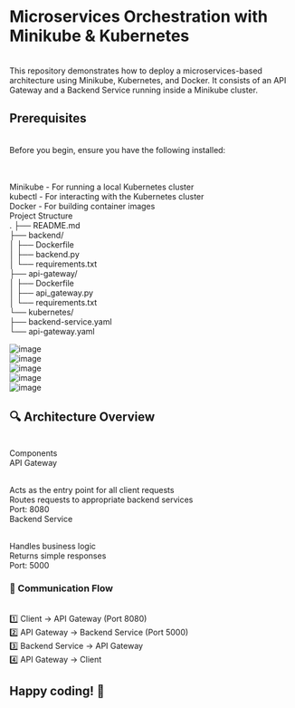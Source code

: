 <h1>Microservices Orchestration with Minikube & Kubernetes</h1>
<br>This repository demonstrates how to deploy a microservices-based architecture using Minikube, Kubernetes, and Docker. It consists of an API Gateway and a Backend Service running inside a Minikube cluster.

<h2>Prerequisites</h2>
<br>Before you begin, ensure you have the following installed:<br><br>

<br>Minikube - For running a local Kubernetes cluster
<br>kubectl - For interacting with the Kubernetes cluster
<br>Docker - For building container images
<br>Project Structure<br>
.
├── README.md<br>
├── backend/<br>
│   ├── Dockerfile<br>
│   ├── backend.py<br>
│   └── requirements.txt<br>
├── api-gateway/<br>
│   ├── Dockerfile<br>
│   ├── api_gateway.py<br>
│   └── requirements.txt<br>
└── kubernetes/<br>
    ├── backend-service.yaml<br>
    └── api-gateway.yaml<br>

![image](https://github.com/user-attachments/assets/261de542-9fe2-4c1c-95ef-a04a9f43f867)<br>
![image](https://github.com/user-attachments/assets/f9cdb147-c839-4129-b91f-e4d55ae77348)<br>
![image](https://github.com/user-attachments/assets/ae0d170c-c090-4e64-a489-e3e6357f836c)<br>
![image](https://github.com/user-attachments/assets/3566cc00-54be-4cbf-b11a-460548d3cac4)<br>
![image](https://github.com/user-attachments/assets/469b034c-7efc-44df-b64c-cdbc854c9a1b)<br>

    

<h2>🔍 Architecture Overview</h2>
<br>Components
<br>API Gateway

<br>Acts as the entry point for all client requests
<br>Routes requests to appropriate backend services
<br>Port: 8080
<br>Backend Service

<br>Handles business logic
<br>Returns simple responses
<br>Port: 5000
<h3>🔁 Communication Flow</h3>
<br>1️⃣ Client → API Gateway (Port 8080)<br> 2️⃣ API Gateway → Backend Service (Port 5000) <br>3️⃣ Backend Service → API Gateway <br>4️⃣ API Gateway → Client

<h2>Happy coding! 🚀</h2>
